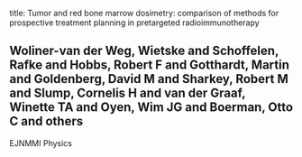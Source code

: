 title: Tumor and red bone marrow dosimetry: comparison of methods for prospective treatment planning in pretargeted radioimmunotherapy

## Woliner-van der Weg, Wietske and Schoffelen, Rafke and Hobbs, Robert F and Gotthardt, Martin and Goldenberg, David M and Sharkey, Robert M and Slump, Cornelis H and van der Graaf, Winette TA and Oyen, Wim JG and Boerman, Otto C and others
EJNMMI Physics

